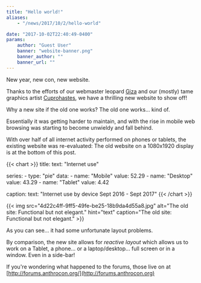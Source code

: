 ```yaml
---
title: "Hello world!"
aliases:
    - "/news/2017/10/2/hello-world"

date: "2017-10-02T22:40:49-0400"
params:
    author: "Guest User"
    banner: "website-banner.png"
    banner_author: ""
    banner_url: ""
---
```


New year, new con, new website.

Thanks to the efforts of our webmaster leopard [Giza](https://twitter.com/dmuth) and our (mostly) tame graphics artist [Cuprohastes](https://twitter.com/cuprohastes), we have a thrilling new website to show off!

Why a new site if the old one works? The old one works... kind of.

Essentially it was getting harder to maintain, and with the rise in mobile web browsing was starting to become unwieldy and fall behind.

With over half of all internet activity performed on phones or tablets, the existing website was re-evaluated: The old website on a 1080x1920 display is at the bottom of this post.

{{< chart >}}
title:
    text: "Internet use"

series:
    - type: "pie"
      data:
        - name: "Mobile"
          value: 52.29
        - name: "Desktop"
          value: 43.29
        - name: "Tablet"
          value: 4.42

caption:
    text: "Internet use by device Sept 2016 - Sept 2017"
{{< /chart >}}

{{< img src="4d22c4ff-9ff5-49fe-be25-18b9da4d55a8.jpg" alt="The old site: Functional but not elegant." hint="text" caption="The old site: Functional but not elegant." >}}

As you can see... it had some unfortunate layout problems.

By comparison, the new site allows for *reactive layout* which allows us to work on a Tablet, a phone... or a laptop/desktop... full screen or in a window. Even in a side-bar!

If you're wondering what happened to the forums, those live on at [http://forums.anthrocon.org/](http://forums.anthrocon.org)
